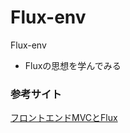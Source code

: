 # Flux-env
Flux-env

- Fluxの思想を学んでみる


### 参考サイト
[フロントエンドMVCとFlux](https://speakerdeck.com/sangotaro/hurontoendomvctoflux)
